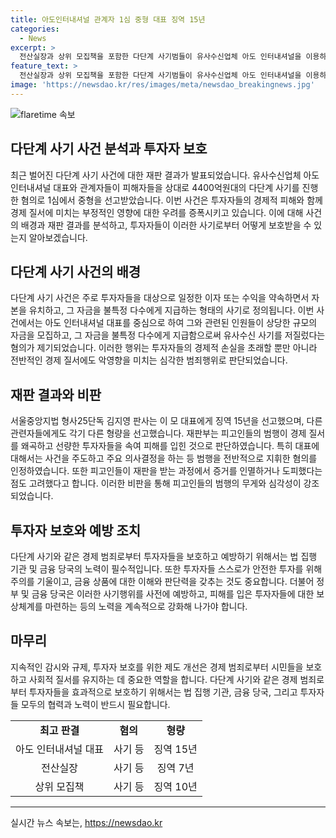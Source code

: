 ```yaml
---
title: 아도인터내셔널 관계자 1심 중형 대표 징역 15년
categories:
  - News
excerpt: >
  전산실장과 상위 모집책을 포함한 다단계 사기범들이 유사수신업체 아도 인터내셔널을 이용하여 4400억원의 거액을 횡령한 혐의로 1심에서 징역형을 선고 받았다. 유사수신업체 대표는 15년, 전산실장은 7년, 상위 모집책은 10년, 전산보조원은 3년의 징역을 선고받았으며, 추징은 어렵다는 이유로 하지 않았다. 재판부는 “선량한 투자자들을 속여 경제 질서를 왜곡했다”며 피고인들의 행위를 비난했다. 유죄 판결을 받은 혐의자들은 개발된 코인 등을 이용하여 투자자를 속여 4000억원 상당의 유사수신 범행을 주도한 것으로 알려졌다.
feature_text: >
  전산실장과 상위 모집책을 포함한 다단계 사기범들이 유사수신업체 아도 인터내셔널을 이용하여 4400억원의 거액을 횡령한 혐의로 1심에서 징역형을 선고 받았다. 유사수신업체 대표는 15년, 전산실장은 7년, 상위 모집책은 10년, 전산보조원은 3년의 징역을 선고받았으며, 추징은 어렵다는 이유로 하지 않았다. 재판부는 “선량한 투자자들을 속여 경제 질서를 왜곡했다”며 피고인들의 행위를 비난했다. 유죄 판결을 받은 혐의자들은 개발된 코인 등을 이용하여 투자자를 속여 4000억원 상당의 유사수신 범행을 주도한 것으로 알려졌다.
image: 'https://newsdao.kr/res/images/meta/newsdao_breakingnews.jpg'
---
```


<p><img src="https://newsdao.kr/res/images/meta/newsdao_breakingnews.jpg" alt="flaretime 속보" /></p>

<h2>다단계 사기 사건 분석과 투자자 보호</h2>

<p data-ke-size="size16">최근 벌어진 다단계 사기 사건에 대한 재판 결과가 발표되었습니다. 유사수신업체 아도 인터내셔널 대표와 관계자들이 피해자들을 상대로 4400억원대의 다단계 사기를 진행한 혐의로 1심에서 중형을 선고받았습니다. 이번 사건은 투자자들의 경제적 피해와 함께 경제 질서에 미치는 부정적인 영향에 대한 우려를 증폭시키고 있습니다. 이에 대해 사건의 배경과 재판 결과를 분석하고, 투자자들이 이러한 사기로부터 어떻게 보호받을 수 있는지 알아보겠습니다.</p>

<h2 data-ke-size="size26">다단계 사기 사건의 배경</h2>

<p data-ke-size="size16">다단계 사기 사건은 주로 투자자들을 대상으로 일정한 이자 또는 수익을 약속하면서 자본을 유치하고, 그 자금을 불특정 다수에게 지급하는 형태의 사기로 정의됩니다. 이번 사건에서는 아도 인터내셔널 대표를 중심으로 하여 그와 관련된 인원들이 상당한 규모의 자금을 모집하고, 그 자금을 불특정 다수에게 지급함으로써 유사수신 사기를 저질렀다는 혐의가 제기되었습니다. 이러한 행위는 투자자들의 경제적 손실을 초래할 뿐만 아니라 전반적인 경제 질서에도 악영향을 미치는 심각한 범죄행위로 판단되었습니다.</p>

<h2 data-ke-size="size26">재판 결과와 비판</h2>

<p data-ke-size="size16">서울중앙지법 형사25단독 김지영 판사는 이 모 대표에게 징역 15년을 선고했으며, 다른 관련자들에게도 각기 다른 형량을 선고했습니다. 재판부는 피고인들의 범행이 경제 질서를 왜곡하고 선량한 투자자들을 속여 피해를 입힌 것으로 판단하였습니다. 특히 대표에 대해서는 사건을 주도하고 주요 의사결정을 하는 등 범행을 전반적으로 지휘한 혐의를 인정하였습니다. 또한 피고인들이 재판을 받는 과정에서 증거를 인멸하거나 도피했다는 점도 고려했다고 합니다. 이러한 비판을 통해 피고인들의 범행의 무게와 심각성이 강조되었습니다.</p>

<h2 data-ke-size="size26">투자자 보호와 예방 조치</h2>

<p data-ke-size="size16">다단계 사기와 같은 경제 범죄로부터 투자자들을 보호하고 예방하기 위해서는 법 집행 기관 및 금융 당국의 노력이 필수적입니다. 또한 투자자들 스스로가 안전한 투자를 위해 주의를 기울이고, 금융 상품에 대한 이해와 판단력을 갖추는 것도 중요합니다. 더불어 정부 및 금융 당국은 이러한 사기행위를 사전에 예방하고, 피해를 입은 투자자들에 대한 보상체계를 마련하는 등의 노력을 계속적으로 강화해 나가야 합니다.</p>

<h2 data-ke-size="size26">마무리</h2>

<p data-ke-size="size16">지속적인 감시와 규제, 투자자 보호를 위한 제도 개선은 경제 범죄로부터 시민들을 보호하고 사회적 질서를 유지하는 데 중요한 역할을 합니다. 다단계 사기와 같은 경제 범죄로부터 투자자들을 효과적으로 보호하기 위해서는 법 집행 기관, 금융 당국, 그리고 투자자들 모두의 협력과 노력이 반드시 필요합니다.</p>

<table>
    <tbody>
        <tr>
            <td style="text-align: center; height: 17px;"><b>최고 판결</b></td>
            <td style="text-align: center; height: 17px;"><b>혐의</b></td>
            <td style="text-align: center; height: 17px;"><b>형량</b></td>
        </tr>
        <tr>
            <td style="text-align: center; height: 17px;">아도 인터내셔널 대표</td>
            <td style="text-align: center; height: 17px;">사기 등</td>
            <td style="text-align: center; height: 17px;">징역 15년</td>
        </tr>
        <tr>
            <td style="text-align: center; height: 17px;">전산실장</td>
            <td style="text-align: center; height: 17px;">사기 등</td>
            <td style="text-align: center; height: 17px;">징역 7년</td>
        </tr>
        <tr>
            <td style="text-align: center; height: 17px;">상위 모집책</td>
            <td style="text-align: center; height: 17px;">사기 등</td>
            <td style="text-align: center; height: 17px;">징역 10년</td>
        </tr>
    </tbody>
</table>

<p><hr></p>
실시간 뉴스 속보는, <a href="https://newsdao.kr" rel="dofollow">https://newsdao.kr</a>


